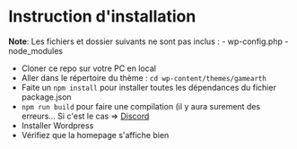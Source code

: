# Instruction d'installation
__Note__:  Les fichiers et dossier suivants ne sont pas inclus :
    - wp-config.php
    - node_modules
- Cloner ce repo sur votre PC en local
- Aller dans le répertoire du thème : `cd wp-content/themes/gamearth`
- Faite un `npm install` pour installer toutes les dépendances du fichier package.json
- `npm run build` pour faire une compilation (il y aura surement des erreurs... Si c'est le cas => [Discord](https://discord.com/channels/1023510531090419782/1027908471754084352)
- Installer Wordpress
- Vérifiez que la homepage s'affiche bien
